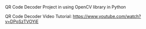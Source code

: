 QR Code Decoder Project in using OpenCV library in Python

QR Code Decoder Video Tutorial: https://www.youtube.com/watch?v=DPoSzTVOYiE
